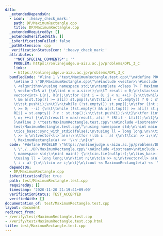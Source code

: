 ```yaml
---
data:
  _extendedDependsOn:
  - icon: ':heavy_check_mark:'
    path: DP/MaximumRectangle.cpp
    title: DP/MaximumRectangle.cpp
  _extendedRequiredBy: []
  _extendedVerifiedWith: []
  _isVerificationFailed: false
  _pathExtension: cpp
  _verificationStatusIcon: ':heavy_check_mark:'
  attributes:
    '*NOT_SPECIAL_COMMENTS*': ''
    PROBLEM: https://onlinejudge.u-aizu.ac.jp/problems/DPL_3_C
    links:
    - https://onlinejudge.u-aizu.ac.jp/problems/DPL_3_C
  bundledCode: "#line 1 \"test/MaximumRectangle.test.cpp\"\n#define PROBLEM \"https://onlinejudge.u-aizu.ac.jp/problems/DPL_3_C\"\
    \n#line 2 \"DP/MaximumRectangle.cpp\"\n#include <vector>\n#include <stack>\n#include\
    \ <algorithm>\nusing namespace std;\n\ntemplate <class T> T MaximumRectangle(const\
    \ vector<T>& a) {\n\tint n = a.size();\n\tT result = 0;\n\tstack<int> st;\n\t\
    vector<int> L(n), R(n);\n\tfor (int i = 0; i < n; ++i) {\n\t\twhile (!st.empty()\
    \ && a[st.top()] >= a[i]) st.pop();\n\t\tL[i] = st.empty() ? 0 : st.top() + 1;\n\
    \t\tst.push(i);\n\t}\n\twhile (!st.empty()) st.pop();\n\tfor (int i = n - 1; i\
    \ >= 0; --i) {\n\t\twhile (!st.empty() && a[st.top()] >= a[i]) st.pop();\n\t\t\
    R[i] = st.empty() ? n : st.top();\n\t\tst.push(i);\n\t}\n\tfor (int i = 0; i <\
    \ n; ++i) {\n\t\tresult = max(result, a[i] * (R[i] - L[i]));\n\t}\n\treturn result;\n\
    }\n#line 3 \"test/MaximumRectangle.test.cpp\"\n#include <iostream>\n#line 5 \"\
    test/MaximumRectangle.test.cpp\"\nusing namespace std;\n\nint main() {\n\tcin.tie(nullptr);\n\
    \tios_base::sync_with_stdio(false);\n\tusing ll = long long;\n\n\tint n;\n\tcin\
    \ >> n;\n\tvector<ll> a(n);\n\tfor (ll& i : a) {\n\t\tcin >> i;\n\t}\n\tcout <<\
    \ MaximumRectangle(a) << '\\n';\n}\n"
  code: "#define PROBLEM \"https://onlinejudge.u-aizu.ac.jp/problems/DPL_3_C\"\n#include\
    \ \"./../DP/MaximumRectangle.cpp\"\n#include <iostream>\n#include <vector>\nusing\
    \ namespace std;\n\nint main() {\n\tcin.tie(nullptr);\n\tios_base::sync_with_stdio(false);\n\
    \tusing ll = long long;\n\n\tint n;\n\tcin >> n;\n\tvector<ll> a(n);\n\tfor (ll&\
    \ i : a) {\n\t\tcin >> i;\n\t}\n\tcout << MaximumRectangle(a) << '\\n';\n}"
  dependsOn:
  - DP/MaximumRectangle.cpp
  isVerificationFile: true
  path: test/MaximumRectangle.test.cpp
  requiredBy: []
  timestamp: '2020-11-20 21:19:41+09:00'
  verificationStatus: TEST_ACCEPTED
  verifiedWith: []
documentation_of: test/MaximumRectangle.test.cpp
layout: document
redirect_from:
- /verify/test/MaximumRectangle.test.cpp
- /verify/test/MaximumRectangle.test.cpp.html
title: test/MaximumRectangle.test.cpp
---
```

